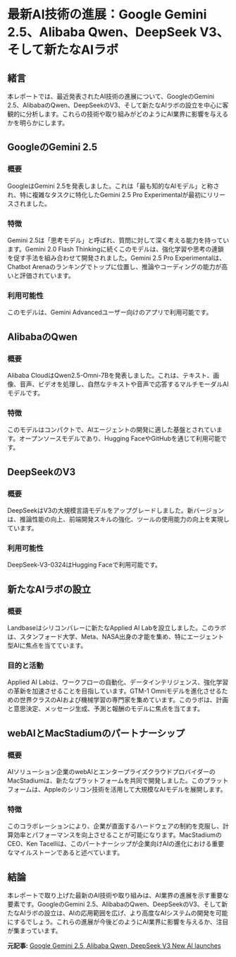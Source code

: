 # 最新AI技術の進展：Google Gemini 2.5、Alibaba Qwen、DeepSeek V3、そして新たなAIラボ

## 緒言

本レポートでは、最近発表されたAI技術の進展について、GoogleのGemini 2.5、AlibabaのQwen、DeepSeekのV3、そして新たなAIラボの設立を中心に客観的に分析します。これらの技術や取り組みがどのようにAI業界に影響を与えるかを明らかにします。

## GoogleのGemini 2.5

### 概要

GoogleはGemini 2.5を発表しました。これは「最も知的なAIモデル」と称され、特に複雑なタスクに特化したGemini 2.5 Pro Experimentalが最初にリリースされました。

### 特徴

Gemini 2.5は「思考モデル」と呼ばれ、質問に対して深く考える能力を持っています。Gemini 2.0 Flash Thinkingに続くこのモデルは、強化学習や思考の連鎖を促す手法を組み合わせて開発されました。Gemini 2.5 Pro Experimentalは、Chatbot Arenaのランキングでトップに位置し、推論やコーディングの能力が高いと評価されています。

### 利用可能性

このモデルは、Gemini Advancedユーザー向けのアプリで利用可能です。

## AlibabaのQwen

### 概要

Alibaba CloudはQwen2.5-Omni-7Bを発表しました。これは、テキスト、画像、音声、ビデオを処理し、自然なテキストや音声で応答するマルチモーダルAIモデルです。

### 特徴

このモデルはコンパクトで、AIエージェントの開発に適した基盤とされています。オープンソースモデルであり、Hugging FaceやGitHubを通じて利用可能です。

## DeepSeekのV3

### 概要

DeepSeekはV3の大規模言語モデルをアップグレードしました。新バージョンは、推論性能の向上、前端開発スキルの強化、ツールの使用能力の向上を実現しています。

### 利用可能性

DeepSeek-V3-0324はHugging Faceで利用可能です。

## 新たなAIラボの設立

### 概要

Landbaseはシリコンバレーに新たなApplied AI Labを設立しました。このラボは、スタンフォード大学、Meta、NASA出身の才能を集め、特にエージェント型AIに焦点を当てています。

### 目的と活動

Applied AI Labは、ワークフローの自動化、データインテリジェンス、強化学習の革新を加速させることを目指しています。GTM-1 Omniモデルを進化させるための世界クラスのAIおよび機械学習の専門家を集めています。このラボは、計画と意思決定、メッセージ生成、予測と報酬のモデルに焦点を当てます。

## webAIとMacStadiumのパートナーシップ

### 概要

AIソリューション企業のwebAIとエンタープライズクラウドプロバイダーのMacStadiumは、新たなプラットフォームを共同で開発しました。このプラットフォームは、Appleのシリコン技術を活用して大規模なAIモデルを展開します。

### 特徴

このコラボレーションにより、企業が直面するハードウェアの制約を克服し、計算効率とパフォーマンスを向上させることが可能になります。MacStadiumのCEO、Ken Tacelliは、このパートナーシップが企業向けAIの進化における重要なマイルストーンであると述べています。

## 結論

本レポートで取り上げた最新のAI技術や取り組みは、AI業界の進展を示す重要な要素です。GoogleのGemini 2.5、AlibabaのQwen、DeepSeekのV3、そして新たなAIラボの設立は、AIの応用範囲を広げ、より高度なAIシステムの開発を可能にするでしょう。これらの進展が今後どのようにAI業界に影響を与えるか、注目が集まっています。

**元記事:** [Google Gemini 2.5, Alibaba Qwen, DeepSeek V3 New AI launches](https://qz.com/google-gemini-2-5-alibaba-qwen-deepseek-v3-upgrade-ai-1851773177)